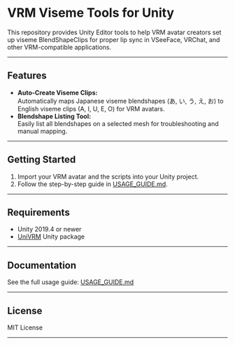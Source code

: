 # VRM Viseme Tools for Unity

This repository provides Unity Editor tools to help VRM avatar creators set up viseme BlendShapeClips for proper lip sync in VSeeFace, VRChat, and other VRM-compatible applications.

---

## Features

- **Auto-Create Viseme Clips:**  
  Automatically maps Japanese viseme blendshapes (あ, い, う, え, お) to English viseme clips (A, I, U, E, O) for VRM avatars.
- **Blendshape Listing Tool:**  
  Easily list all blendshapes on a selected mesh for troubleshooting and manual mapping.

---

## Getting Started

1. Import your VRM avatar and the scripts into your Unity project.
2. Follow the step-by-step guide in [USAGE_GUIDE.md](USAGE_GUIDE.md).

---

## Requirements

- Unity 2019.4 or newer
- [UniVRM](https://github.com/vrm-c/UniVRM) Unity package

---

## Documentation

See the full usage guide: [USAGE_GUIDE.md](USAGE_GUIDE.md)

---

## License

MIT License

---
